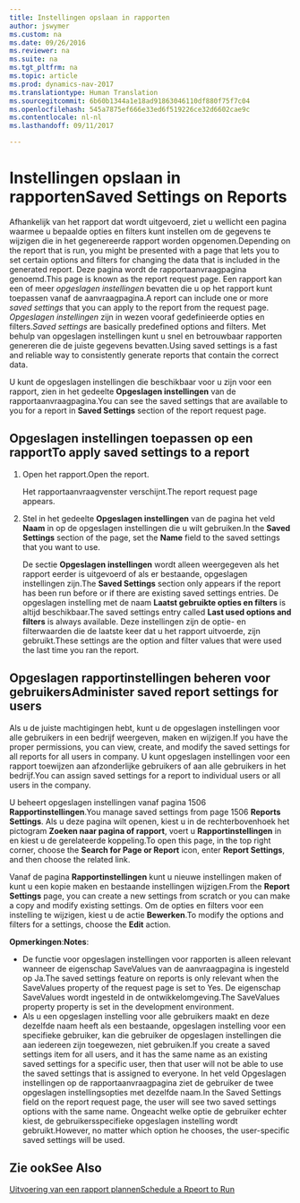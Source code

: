 ```yaml
---
title: Instellingen opslaan in rapporten
author: jswymer
ms.custom: na
ms.date: 09/26/2016
ms.reviewer: na
ms.suite: na
ms.tgt_pltfrm: na
ms.topic: article
ms.prod: dynamics-nav-2017
ms.translationtype: Human Translation
ms.sourcegitcommit: 6b60b1344a1e18ad91863046110df880f75f7c04
ms.openlocfilehash: 545a7875ef666e33ed6f519226ce32d6602cae9c
ms.contentlocale: nl-nl
ms.lasthandoff: 09/11/2017

---
```

# <a name="saved-settings-on-reports"></a><span data-ttu-id="ec10f-102">Instellingen opslaan in rapporten</span><span class="sxs-lookup"><span data-stu-id="ec10f-102">Saved Settings on Reports</span></span>
<span data-ttu-id="ec10f-103">Afhankelijk van het rapport dat wordt uitgevoerd, ziet u wellicht een pagina waarmee u bepaalde opties en filters kunt instellen om de gegevens te wijzigen die in het gegenereerde rapport worden opgenomen.</span><span class="sxs-lookup"><span data-stu-id="ec10f-103">Depending on the report that is run, you might be presented with a page that lets you to set certain options and filters for changing the data that is included in the generated report.</span></span> <span data-ttu-id="ec10f-104">Deze pagina wordt de rapportaanvraagpagina genoemd.</span><span class="sxs-lookup"><span data-stu-id="ec10f-104">This page is known as the report request page.</span></span> <span data-ttu-id="ec10f-105">Een rapport kan een of meer *opgeslagen instellingen* bevatten die u op het rapport kunt toepassen vanaf de aanvraagpagina.</span><span class="sxs-lookup"><span data-stu-id="ec10f-105">A report can include one or more *saved settings* that you can apply to the report from the request page.</span></span> <span data-ttu-id="ec10f-106">*Opgeslagen instellingen* zijn in wezen vooraf gedefinieerde opties en filters.</span><span class="sxs-lookup"><span data-stu-id="ec10f-106">*Saved settings* are basically predefined options and filters.</span></span> <span data-ttu-id="ec10f-107">Met behulp van opgeslagen instellingen kunt u snel en betrouwbaar rapporten genereren die de juiste gegevens bevatten.</span><span class="sxs-lookup"><span data-stu-id="ec10f-107">Using saved settings is a fast and reliable way to consistently generate reports that contain the correct data.</span></span>

<span data-ttu-id="ec10f-108">U kunt de opgeslagen instellingen die beschikbaar voor u zijn voor een rapport, zien in het gedeelte **Opgeslagen instellingen** van de rapportaanvraagpagina.</span><span class="sxs-lookup"><span data-stu-id="ec10f-108">You can see the saved settings that are available to you for a report in **Saved Settings** section of the report request page.</span></span>

## <a name="to-apply-saved-settings-to-a-report"></a><span data-ttu-id="ec10f-109">Opgeslagen instellingen toepassen op een rapport</span><span class="sxs-lookup"><span data-stu-id="ec10f-109">To apply saved settings to a report</span></span>
1.  <span data-ttu-id="ec10f-110">Open het rapport.</span><span class="sxs-lookup"><span data-stu-id="ec10f-110">Open the report.</span></span>

    <span data-ttu-id="ec10f-111">Het rapportaanvraagvenster verschijnt.</span><span class="sxs-lookup"><span data-stu-id="ec10f-111">The report request page appears.</span></span>    
2.  <span data-ttu-id="ec10f-112">Stel in het gedeelte **Opgeslagen instellingen** van de pagina het veld **Naam** in op de opgeslagen instellingen die u wilt gebruiken.</span><span class="sxs-lookup"><span data-stu-id="ec10f-112">In the **Saved Settings** section of the page, set the **Name** field  to the saved settings that you want to use.</span></span>

    <span data-ttu-id="ec10f-113">De sectie **Opgeslagen instellingen** wordt alleen weergegeven als het rapport eerder is uitgevoerd of als er bestaande, opgeslagen instellingen zijn.</span><span class="sxs-lookup"><span data-stu-id="ec10f-113">The **Saved Settings** section only appears if the report has been run before or if there are existing saved settings entries.</span></span> <span data-ttu-id="ec10f-114">De opgeslagen instelling met de naam **Laatst gebruikte opties en filters** is altijd beschikbaar.</span><span class="sxs-lookup"><span data-stu-id="ec10f-114">The saved settings entry called **Last used options and filters** is always available.</span></span> <span data-ttu-id="ec10f-115">Deze instellingen zijn de optie- en filterwaarden die de laatste keer dat u het rapport uitvoerde, zijn gebruikt.</span><span class="sxs-lookup"><span data-stu-id="ec10f-115">These settings are the option and filter values that were used the last time you ran the report.</span></span>

## <a name="administer-saved-report-settings-for-users"></a><span data-ttu-id="ec10f-116">Opgeslagen rapportinstellingen beheren voor gebruikers</span><span class="sxs-lookup"><span data-stu-id="ec10f-116">Administer saved report settings for users</span></span>
<span data-ttu-id="ec10f-117">Als u de juiste machtigingen hebt, kunt u de opgeslagen instellingen voor alle gebruikers in een bedrijf weergeven, maken en wijzigen.</span><span class="sxs-lookup"><span data-stu-id="ec10f-117">If you have the proper permissions, you can view, create, and modify the saved settings for all reports for all users in company.</span></span> <span data-ttu-id="ec10f-118">U kunt opgeslagen instellingen voor een rapport toewijzen aan afzonderlijke gebruikers of aan alle gebruikers in het bedrijf.</span><span class="sxs-lookup"><span data-stu-id="ec10f-118">You can assign saved settings for a report to individual users or all users in the company.</span></span>

<span data-ttu-id="ec10f-119">U beheert opgeslagen instellingen vanaf pagina 1506 **Rapportinstellingen**.</span><span class="sxs-lookup"><span data-stu-id="ec10f-119">You manage saved settings from page 1506 **Reports Settings**.</span></span> <span data-ttu-id="ec10f-120">Als u deze pagina wilt openen, kiest u in de rechterbovenhoek het pictogram **Zoeken naar pagina of rapport**, voert u **Rapportinstellingen** in en kiest u de gerelateerde koppeling.</span><span class="sxs-lookup"><span data-stu-id="ec10f-120">To open this page, in the top right corner, choose the **Search for Page or Report** icon, enter **Report Settings**, and then choose the related link.</span></span> 

<span data-ttu-id="ec10f-121">Vanaf de pagina **Rapportinstellingen** kunt u nieuwe instellingen maken of kunt u een kopie maken en bestaande instellingen wijzigen.</span><span class="sxs-lookup"><span data-stu-id="ec10f-121">From the **Report Settings** page, you can create a new settings from scratch or you can make a copy and modify existing settings.</span></span> <span data-ttu-id="ec10f-122">Om de opties en filters voor een instelling te wijzigen, kiest u de actie **Bewerken**.</span><span class="sxs-lookup"><span data-stu-id="ec10f-122">To modify the options and filters for a settings, choose the **Edit** action.</span></span>

<span data-ttu-id="ec10f-123">**Opmerkingen**:</span><span class="sxs-lookup"><span data-stu-id="ec10f-123">**Notes**:</span></span>
-    <span data-ttu-id="ec10f-124">De functie voor opgeslagen instellingen voor rapporten is alleen relevant wanneer de eigenschap SaveValues van de aanvraagpagina is ingesteld op Ja.</span><span class="sxs-lookup"><span data-stu-id="ec10f-124">The saved settings feature on reports is only relevant when the SaveValues property of the request page is set to Yes.</span></span> <span data-ttu-id="ec10f-125">De eigenschap SaveValues wordt ingesteld in de ontwikkelomgeving.</span><span class="sxs-lookup"><span data-stu-id="ec10f-125">The SaveValues property property is set in the development environment.</span></span>
-    <span data-ttu-id="ec10f-126">Als u een opgeslagen instelling voor alle gebruikers maakt en deze dezelfde naam heeft als een bestaande, opgeslagen instelling voor een specifieke gebruiker, kan die gebruiker de opgeslagen instellingen die aan iedereen zijn toegewezen, niet gebruiken.</span><span class="sxs-lookup"><span data-stu-id="ec10f-126">If you create a saved settings item for all users, and it has the same name as an existing saved settings for a specific user, then that user will not be able to use the saved settings that is assigned to everyone.</span></span>  <span data-ttu-id="ec10f-127">In het veld Opgeslagen instellingen op de rapportaanvraagpagina ziet de gebruiker de twee opgeslagen instellingsopties met dezelfde naam.</span><span class="sxs-lookup"><span data-stu-id="ec10f-127">In the Saved Settings field on the report request page, the user will see two saved settings options with the same name.</span></span> <span data-ttu-id="ec10f-128">Ongeacht welke optie de gebruiker echter kiest, de gebruikersspecifieke opgeslagen instelling wordt gebruikt.</span><span class="sxs-lookup"><span data-stu-id="ec10f-128">However, no matter which option he chooses, the user-specific saved settings will be used.</span></span>

## <a name="see-also"></a><span data-ttu-id="ec10f-129">Zie ook</span><span class="sxs-lookup"><span data-stu-id="ec10f-129">See Also</span></span>
[<span data-ttu-id="ec10f-130">Uitvoering van een rapport plannen</span><span class="sxs-lookup"><span data-stu-id="ec10f-130">Schedule a Rpeort to Run</span></span>](ui-schedule-report.md)

